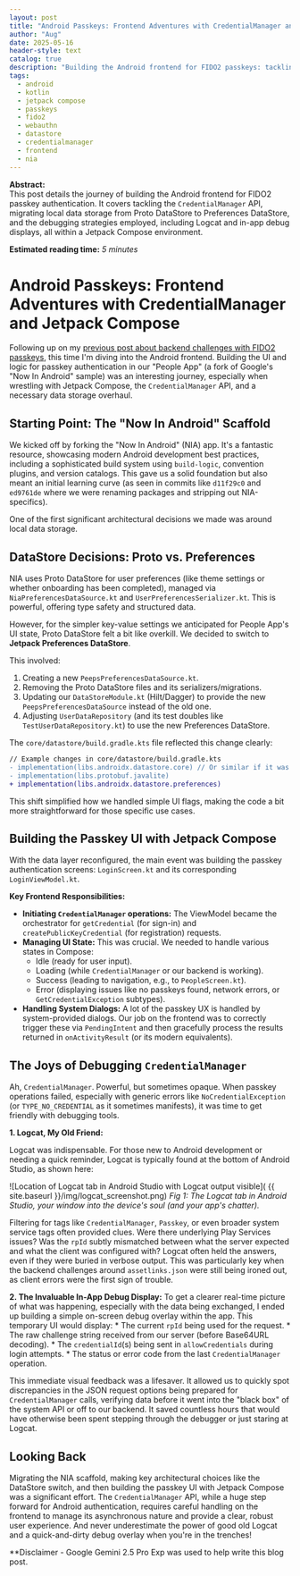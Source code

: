 ```yaml
---
layout: post
title: "Android Passkeys: Frontend Adventures with CredentialManager and Jetpack Compose"
author: "Aug"
date: 2025-05-16
header-style: text
catalog: true
description: "Building the Android frontend for FIDO2 passkeys: tackling CredentialManager, migrating DataStore, and the joys of debugging in Jetpack Compose."
tags:
  - android
  - kotlin
  - jetpack compose
  - passkeys
  - fido2
  - webauthn
  - datastore
  - credentialmanager
  - frontend
  - nia
---
```


**Abstract:**  
This post details the journey of building the Android frontend for FIDO2 passkey authentication. It covers tackling the `CredentialManager` API, migrating local data storage from Proto DataStore to Preferences DataStore, and the debugging strategies employed, including Logcat and in-app debug displays, all within a Jetpack Compose environment.

**Estimated reading time:** _5 minutes_

# Android Passkeys: Frontend Adventures with CredentialManager and Jetpack Compose

Following up on my [previous post about backend challenges with FIDO2 passkeys](/2025/05/14/Challenges-with-Passkey-Android/), this time I\'m diving into the Android frontend. Building the UI and logic for passkey authentication in our "People App" (a fork of Google\'s "Now In Android" sample) was an interesting journey, especially when wrestling with Jetpack Compose, the `CredentialManager` API, and a necessary data storage overhaul.

## Starting Point: The "Now In Android" Scaffold

We kicked off by forking the "Now In Android" (NIA) app. It\'s a fantastic resource, showcasing modern Android development best practices, including a sophisticated build system using `build-logic`, convention plugins, and version catalogs. This gave us a solid foundation but also meant an initial learning curve (as seen in commits like `d11f29c0` and `ed9761de` where we were renaming packages and stripping out NIA-specifics).

One of the first significant architectural decisions we made was around local data storage.

## DataStore Decisions: Proto vs. Preferences

NIA uses Proto DataStore for user preferences (like theme settings or whether onboarding has been completed), managed via `NiaPreferencesDataSource.kt` and `UserPreferencesSerializer.kt`. This is powerful, offering type safety and structured data.

However, for the simpler key-value settings we anticipated for People App\'s UI state, Proto DataStore felt a bit like overkill. We decided to switch to **Jetpack Preferences DataStore**.

This involved:
1.  Creating a new `PeepsPreferencesDataSource.kt`.
2.  Removing the Proto DataStore files and its serializers/migrations.
3.  Updating our `DataStoreModule.kt` (Hilt/Dagger) to provide the new `PeepsPreferencesDataSource` instead of the old one.
4.  Adjusting `UserDataRepository` (and its test doubles like `TestUserDataRepository.kt`) to use the new Preferences DataStore.

The `core/datastore/build.gradle.kts` file reflected this change clearly:

```diff
// Example changes in core/datastore/build.gradle.kts
- implementation(libs.androidx.datastore.core) // Or similar if it was specifically for Proto
- implementation(libs.protobuf.javalite)
+ implementation(libs.androidx.datastore.preferences)
```

This shift simplified how we handled simple UI flags, making the code a bit more straightforward for those specific use cases.

## Building the Passkey UI with Jetpack Compose

With the data layer reconfigured, the main event was building the passkey authentication screens: `LoginScreen.kt` and its corresponding `LoginViewModel.kt`.

**Key Frontend Responsibilities:**

*   **Initiating `CredentialManager` operations:** The ViewModel became the orchestrator for `getCredential` (for sign-in) and `createPublicKeyCredential` (for registration) requests.
*   **Managing UI State:** This was crucial. We needed to handle various states in Compose:
    *   Idle (ready for user input).
    *   Loading (while `CredentialManager` or our backend is working).
    *   Success (leading to navigation, e.g., to `PeopleScreen.kt`).
    *   Error (displaying issues like no passkeys found, network errors, or `GetCredentialException` subtypes).
*   **Handling System Dialogs:** A lot of the passkey UX is handled by system-provided dialogs. Our job on the frontend was to correctly trigger these via `PendingIntent` and then gracefully process the results returned in `onActivityResult` (or its modern equivalents).

## The Joys of Debugging `CredentialManager`

Ah, `CredentialManager`. Powerful, but sometimes opaque. When passkey operations failed, especially with generic errors like `NoCredentialException` (or `TYPE_NO_CREDENTIAL` as it sometimes manifests), it was time to get friendly with debugging tools.

**1. Logcat, My Old Friend:**

   Logcat was indispensable. For those new to Android development or needing a quick reminder, Logcat is typically found at the bottom of Android Studio, as shown here:

   ![Location of Logcat tab in Android Studio with Logcat output visible]( {{ site.baseurl }}/img/logcat_screenshot.png)
   *Fig 1: The Logcat tab in Android Studio, your window into the device\'s soul (and your app\'s chatter).*

   Filtering for tags like `CredentialManager`, `Passkey`, or even broader system service tags often provided clues. Were there underlying Play Services issues? Was the `rpId` subtly mismatched between what the server expected and what the client was configured with? Logcat often held the answers, even if they were buried in verbose output. This was particularly key when the backend challenges around `assetlinks.json` were still being ironed out, as client errors were the first sign of trouble.

**2. The Invaluable In-App Debug Display:**
   To get a clearer real-time picture of what was happening, especially with the data being exchanged, I ended up building a simple on-screen debug overlay within the app. This temporary UI would display:
    *   The current `rpId` being used for the request.
    *   The raw challenge string received from our server (before Base64URL decoding).
    *   The `credentialId`(s) being sent in `allowCredentials` during login attempts.
    *   The status or error code from the last `CredentialManager` operation.

   This immediate visual feedback was a lifesaver. It allowed us to quickly spot discrepancies in the JSON request options being prepared for `CredentialManager` calls, verifying data before it went into the "black box" of the system API or off to our backend. It saved countless hours that would have otherwise been spent stepping through the debugger or just staring at Logcat.

## Looking Back

Migrating the NIA scaffold, making key architectural choices like the DataStore switch, and then building the passkey UI with Jetpack Compose was a significant effort. The `CredentialManager` API, while a huge step forward for Android authentication, requires careful handling on the frontend to manage its asynchronous nature and provide a clear, robust user experience. And never underestimate the power of good old Logcat and a quick-and-dirty debug overlay when you\'re in the trenches!

\*\*Disclaimer - Google Gemini 2.5 Pro Exp was used to help write this blog post. 